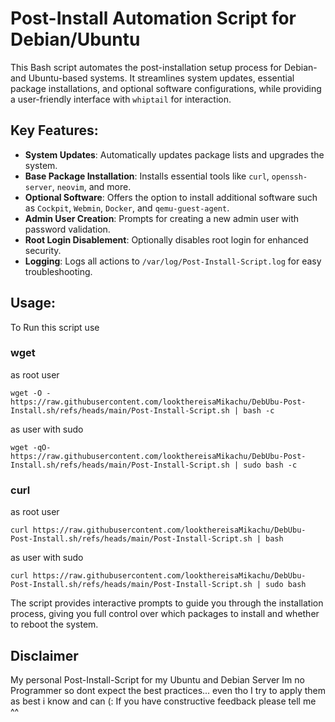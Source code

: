 # Post-Install Automation Script for Debian/Ubuntu

This Bash script automates the post-installation setup process for Debian- and Ubuntu-based systems. It streamlines system updates, essential package installations, and optional software configurations, while providing a user-friendly interface with `whiptail` for interaction.

## Key Features:
- **System Updates**: Automatically updates package lists and upgrades the system.
- **Base Package Installation**: Installs essential tools like `curl`, `openssh-server`, `neovim`, and more.
- **Optional Software**: Offers the option to install additional software such as `Cockpit`, `Webmin`, `Docker`, and `qemu-guest-agent`.
- **Admin User Creation**: Prompts for creating a new admin user with password validation.
- **Root Login Disablement**: Optionally disables root login for enhanced security.
- **Logging**: Logs all actions to `/var/log/Post-Install-Script.log` for easy troubleshooting.

## Usage:
To Run this script use 

### wget
as root user
```
wget -O - https://raw.githubusercontent.com/lookthereisaMikachu/DebUbu-Post-Install.sh/refs/heads/main/Post-Install-Script.sh | bash -c
```
as user with sudo
```
wget -qO- https://raw.githubusercontent.com/lookthereisaMikachu/DebUbu-Post-Install.sh/refs/heads/main/Post-Install-Script.sh | sudo bash -c
```

### curl
as root user
```
curl https://raw.githubusercontent.com/lookthereisaMikachu/DebUbu-Post-Install.sh/refs/heads/main/Post-Install-Script.sh | bash
```
as user with sudo
```
curl https://raw.githubusercontent.com/lookthereisaMikachu/DebUbu-Post-Install.sh/refs/heads/main/Post-Install-Script.sh | sudo bash
```

The script provides interactive prompts to guide you through the installation process, giving you full control over which packages to install and whether to reboot the system.

## Disclaimer
My personal Post-Install-Script for my Ubuntu and Debian Server
Im no Programmer so dont expect the best practices... even tho I try to apply them as best i know and can (:
If you have constructive feedback please tell me ^^
